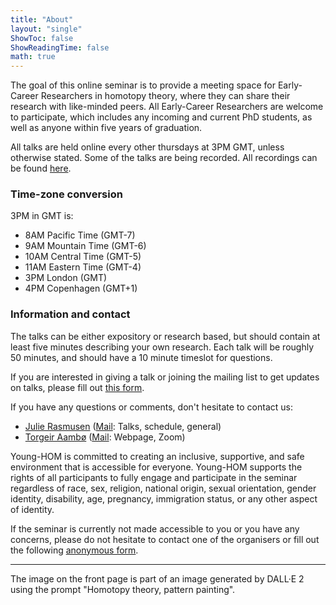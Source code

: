 ```yaml
---
title: "About"
layout: "single"
ShowToc: false
ShowReadingTime: false
math: true
---
```


The goal of this online seminar is to provide a meeting space for Early-Career Researchers in homotopy theory, where they can share their research with like-minded peers. All Early-Career Researchers are welcome to participate, which includes any incoming and current PhD students, as well as anyone within five years of graduation. 

All talks are held online every other thursdays at 3PM GMT, unless otherwise stated. Some of the talks are being recorded. All recordings can be found [here](https://www.youtube.com/@Young-HOM). 



### Time-zone conversion

3PM in GMT is:
- 8AM Pacific Time (GMT-7)
- 9AM Mountain Time (GMT-6)
- 10AM Central Time (GMT-5)
- 11AM Eastern Time (GMT-4)
- 3PM London (GMT)
- 4PM Copenhagen (GMT+1)





### Information and contact

The talks can be either expository or research based, but should contain at least five minutes describing your own research. Each talk will be roughly 50 minutes, and should have a 10 minute timeslot for questions. 

If you are interested in giving a talk or joining the mailing list to get updates on talks, please fill out [this form](https://forms.gle/ULs3gJjLnu7LcYxr9).

If you have any questions or comments, don't hesitate to contact us: 
 - [Julie Rasmusen](https://sites.google.com/view/julierasmusen) ([Mail](mailto:julie.rasmusen@warwick.ac.uk): Talks, schedule, general)
 - [Torgeir Aambø](https://folk.ntnu.no/torgeaam/) ([Mail](mailto:torgeir.aambo@ntnu.no): Webpage, Zoom)


Young-HOM is committed to creating an inclusive, supportive, and safe environment that is accessible for everyone. Young-HOM supports the rights of all participants to fully engage and participate in the seminar regardless of race, sex, religion, national origin, sexual orientation, gender identity, disability, age, pregnancy, immigration status, or any other aspect of identity.

If the seminar is currently not made accessible to you or you have any concerns, please do not hesitate to contact one of the organisers or fill out the following [anonymous form](https://forms.gle/WRwa1GSWdht4A4Pb8). 

---

The image on the front page is part of an image generated by DALL·E 2 using the prompt "Homotopy theory, pattern painting".